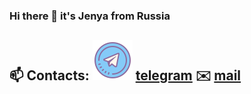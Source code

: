 ### Hi there 👋 it's Jenya from Russia
## 📫 Contacts: ![](https://github.com/green-rail/green-rail/blob/main/icons8-telegram-64.png) [telegram](https://t.me/green_rail)  ✉️ [mail](zxjenya@yandex.ru)
<!--
**green-rail/green-rail** is a ✨ _special_ ✨ repository because its `README.md` (this file) appears on your GitHub profile.

Here are some ideas to get you started:

- 🔭 I’m currently working on ...
- 🌱 I’m currently learning ...
- 👯 I’m looking to collaborate on ...
- 🤔 I’m looking for help with ...
- 💬 Ask me about ...
- 📫 How to reach me: ...
- 😄 Pronouns: ...
- ⚡ Fun fact: ...
-->

